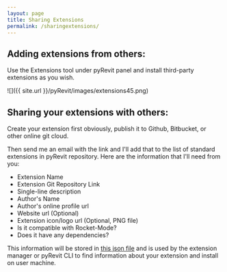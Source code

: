 ```yaml
---
layout: page
title: Sharing Extensions
permalink: /sharingextensions/
---
```


## Adding extensions from others:
Use the Extensions tool under pyRevit panel and install third-party extensions as you wish.

![]({{ site.url }}/pyRevit/images/extensions45.png)

## Sharing your extensions with others:
Create your extension first obviously, publish it to Github, Bitbucket, or other online git cloud.

Then send me an email with the link and I'll add that to the list of standard extensions in pyRevit repository. Here are the information that I'll need from you:

- Extension Name
- Extension Git Repository Link
- Single-line description
- Author's Name
- Author's online profile url
- Website url (Optional)
- Extension icon/logo url (Optional, PNG file)
- Is it compatible with Rocket-Mode?
- Does it have any dependencies?


This information will be stored in [this json file](https://github.com/eirannejad/pyRevit/blob/master/extensions/extensions.json) and is used by the extension manager or pyRevit CLI to find information about your extension and install on user machine.